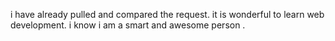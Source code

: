 i have already pulled and compared the request.
 it is wonderful to learn web development. i know i am a smart and awesome person
.
